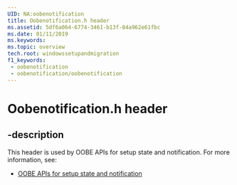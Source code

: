 ```yaml
---
UID: NA:oobenotification
title: Oobenotification.h header
ms.assetid: 5df6a064-6774-3461-b13f-84a962e61fbc
ms.date: 01/11/2019
ms.keywords: 
ms.topic: overview
tech.root: windowssetupandmigration
f1_keywords:
 - oobenotification
 - oobenotification/oobenotification
---
```


# Oobenotification.h header


## -description

This header is used by OOBE APIs for setup state and notification. For more information, see:

- [OOBE APIs for setup state and notification](../_windowssetupandmigration/index.md)

